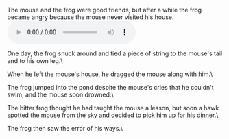 The mouse and the frog were good friends, but after a while the frog became angry because the mouse never visited his house.\
![](./audio/friend-forever/1.mp3)

One day, the frog snuck around and tied a piece of string to the mouse's tail and to his own leg.\

When he left the mouse's house, he dragged the mouse along with him.\

The frog jumped into the pond despite the mouse's cries that he couldn't swim, and the mouse soon drowned.\

The bitter frog thought he had taught the mouse a lesson, but soon a hawk spotted the mouse from the sky and decided to pick him up for his dinner.\

The frog then saw the error of his ways.\
